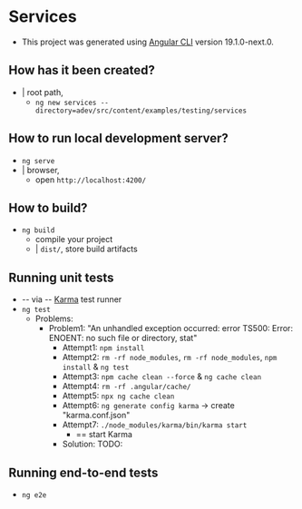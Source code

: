 # Services

* This project was generated using [Angular CLI](https://github.com/angular/angular-cli) version 19.1.0-next.0.

## How has it been created?

* | root path,
  * `ng new services --directory=adev/src/content/examples/testing/services`

## How to run local development server?

* `ng serve`
* | browser,
  * open `http://localhost:4200/`

## How to build?

* `ng build`
  * compile your project
  * | `dist/`, store build artifacts

## Running unit tests

* -- via -- [Karma](https://karma-runner.github.io) test runner
* `ng test`
  * Problems:
    * Problem1: "An unhandled exception occurred: error TS500: Error: ENOENT: no such file or directory, stat"
      * Attempt1: `npm install`
      * Attempt2: `rm -rf node_modules`, `rm -rf node_modules`, `npm install` & `ng test`
      * Attempt3: `npm cache clean --force` & `ng cache clean`
      * Attempt4: `rm -rf .angular/cache/`
      * Attempt5: `npx ng cache clean`
      * Attempt6: `ng generate config karma` -> create "karma.conf.json"
      * Attempt7: `./node_modules/karma/bin/karma start`
        * == start Karma
      * Solution: TODO:

## Running end-to-end tests

* `ng e2e`
